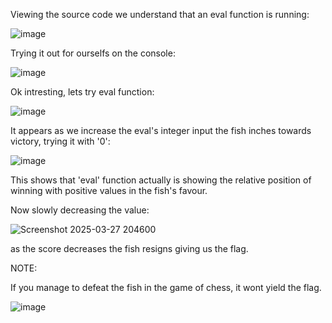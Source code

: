 Viewing the source code we understand that an eval function is running:

![image](https://github.com/user-attachments/assets/a5f270b2-0ffe-486b-b3f8-7c1060006f9e)

Trying it out for ourselfs on the console:

![image](https://github.com/user-attachments/assets/78cdd2f8-79f9-4e42-8b02-cffed5cdac11)

Ok intresting, lets try eval function:

![image](https://github.com/user-attachments/assets/687b4370-bf2d-495f-b354-242635fd003c)

It appears as we increase the eval's integer input the fish inches towards victory, trying it with '0':

![image](https://github.com/user-attachments/assets/a2f49fc6-373f-4e54-a450-c7d5fa451465)

This shows that 'eval' function actually is showing the relative position of winning with positive values in the fish's favour.

Now slowly decreasing the value:

![Screenshot 2025-03-27 204600](https://github.com/user-attachments/assets/d6d46367-5f2d-4c38-832d-bb423171d85f)

as the score decreases the fish resigns giving us the flag.


NOTE:

If you manage to defeat the fish in the game of chess, it wont yield the flag.

![image](https://github.com/user-attachments/assets/d833d3b6-52a9-4b35-84d5-48b62de29e61)
